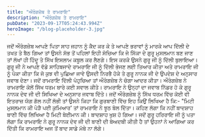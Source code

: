 ```yaml
---
title: "ਔਰੰਗਜ਼ੇਬ ਤੇ ਰਾਮਰਾਇ"
description: "ਔਰੰਗਜ਼ੇਬ ਤੇ ਰਾਮਰਾਇ"
pubDate: "2023-09-17T05:24:43.994Z"
heroImage: "/blog-placeholder-3.jpg"
---
```


ਜਦੋਂ ਔਰੰਗਜ਼ੇਬ ਆਪਣੇ ਪਿਤਾ ਸਾਹ ਜਹਾਨ ਨੂੰ ਕੈਦ ਕਰ ਕੇ ਤੇ ਆਪਣੇ ਭਰਾਵਾਂ ਨੂੰ ਮਾਰਕੇ ਆਪ ਦਿੱਲੀ ਦੇ ਤਖਤ ਤੇ ਬੈਠ ਗਿਆ ਤਾਂ ਉਸਨੇ ਸੱਭ ਤੋਂ ਪਹਿਲਾਂ ਇਹੀ ਸੋਚਿਆ ਕਿ ਜੇ ਸਿੱਕਾ ਦੇ ਗੁਰੂ ਮੁਸਲਮਾਨ ਬਣ ਜਾਣ ਤਾਂ ਲੱਖਾਂ ਹੀ ਹਿੰਦੂ ਤੇ ਸਿੱਖ ਇਸਲਾਮ ਕਬੂਲ ਕਰ ਲੈਣਗੇ। ਇਸ ਕਰਕੇ ਉਸਨੇ ਗੁਰੂ ਜੀ ਨੂੰ ਦਿੱਲੀ ਬੁਲਾਇਆ। 
ਗੁਰੂ ਜੀ ਨੇ ਆਪਣੇ ਵੱਡੇ ਸਾਹਿਬਜਾਦੇ ਰਾਮਰਾਇ ਜੀ ਨੂੰ ਦਿੱਲੀ  ਭੇਜਣ ਲਈ ਤਿਆਰ ਕੀਤਾ ਅਤੇ ਰਾਮਰਾਇ ਜੀ ਨੂੰ ਪੱਕਾ ਕੀਤਾ ਕਿ ਜੋ ਕੁਝ ਵੀ ਪੁਛਿਆ ਜਾਵੇ ਉਸਦੀ ਨਿਰਭੈ ਹੋਕੇ ਤੇ ਗੁਰੂ ਨਾਨਕ ਜੀ ਦੇ ਉਪਦੇਸ਼ ਦੇ ਅਨੁਸਾਰ ਜਵਾਬ ਦੇਣਾ। 
ਜਦੋਂ ਰਾਮਰਾਇ ਦਿੱਲੀ ਪੰਹੁਚਿਆ ਤਾਂ ਔਰੰਗਜ਼ੇਬ ਨੇ ਚੰਗਾ ਆਦਰ ਕੀਤਾ। ਔਰੰਗਜ਼ੇਬ ਨੇ ਰਾਮਰਾਇ ਕੋਲੋਂ ਸਿੱਖ ਧਰਮ ਬਾਰੇ ਕਈ ਸਵਾਲ ਕੀਤੇ। ਰਾਮਰਾਇ ਨੇ ਉਨ੍ਹਾਂ ਦਾ ਜਵਾਬ ਨਿੱਡਰ ਹੋ ਕੇ ਗੁਰੂ ਨਾਨਕ ਦੇਵ ਜੀ ਦੀ ਸਿਖਿਆ ਦੇ ਅਨੁਸਾਰ ਜਵਾਬ ਦਿੱਤੇ। ਜਦੋਂ ਔਰੰਗਜ਼ੇਬ ਨੂੰ ਸਿੱਖ ਧਰਮ ਵਿੱਚ ਕੋਈ ਵੀ ਇਤਰਾਜ਼ ਯੋਗ ਗੱਲ ਨਹੀਂ ਲੱਭੀ ਤਾਂ ਉਸਨੇ ਕਿਹਾ ਕਿ ਗੁਰਬਾਣੀ ਵਿੱਚ ਇਹ ਕਿਉਂ ਲਿਖਿਆ ਹੈ ਕਿ:-
"ਮਿਟੀ ਮੁਸਲਮਾਨ ਕੀ ਪੇੜੈ ਪਈ ਕੁਮਿਆਰ'
ਤਾਂ ਰਾਮਰਾਇ ਨੇ ਝੂਠ ਬੋਲ ਦਿੱਤਾ। ਕਹਿਣ ਲੱਗਾ ਕਿ ਨਹੀਂ ਬਾਦਸ਼ਾਹ ਬਾਣੀ ਵਿੱਚ ਲਿਖਿਆ ਹੈ ਮਿਟੀ ਬੇਈਮਾਨ ਕੀ। ਬਾਦਸ਼ਾਹ ਖੁਸ਼ ਹੋ ਗਿਆ। 
ਜਦੋਂ ਗੁਰੂ ਹਰਿਰਾਇ ਜੀ ਨੂੰ ਪਤਾ ਲੱਗਾ ਕਿ ਰਾਮਰਾਇ ਨੇ ਗੁਰੂ ਨਾਨਕ  ਦੇਵ ਜੀ ਦੀ ਬਾਣੀ ਦੀ ਬੇਅਦਬੀ ਕੀਤੀ ਹੈ ਤਾਂ ਉਹਨਾਂ ਨੇ ਆਗਿਆ ਕਰ ਦਿੱਤੀ ਕਿ ਰਾਮਰਾਇ ਅਜ ਤੋਂ ਬਾਦ ਸਾਡੇ ਮੱਥੇ ਨਾ ਲੱਗੇ।

